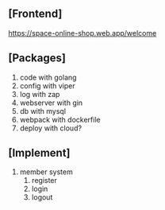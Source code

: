 ## [Frontend]
https://space-online-shop.web.app/welcome

## [Packages]
1. code with golang
1. config with viper
1. log with zap
1. webserver with gin
1. db with mysql
1. webpack with dockerfile
1. deploy with cloud?

## [Implement]
1. member system
    1. register
    1. login
    1. logout
